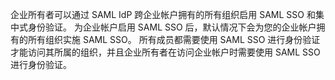企业所有者可以通过 SAML IdP 跨企业帐户拥有的所有组织启用 SAML SSO 和集中式身份验证。 为企业帐户启用 SAML SSO 后，默认情况下会为您的企业帐户拥有的所有组织实施 SAML SSO。 所有成员都需要使用 SAML SSO 进行身份验证才能访问其所属的组织，并且企业所有者在访问企业帐户时需要使用 SAML SSO 进行身份验证。
